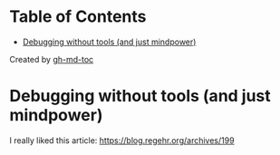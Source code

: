 
Table of Contents
=================

   * [Debugging without tools (and just mindpower)](#debugging-without-tools-and-just-mindpower)

Created by [gh-md-toc](https://github.com/ekalinin/github-markdown-toc)



# Debugging without tools (and just mindpower)
I really liked this article:
https://blog.regehr.org/archives/199
